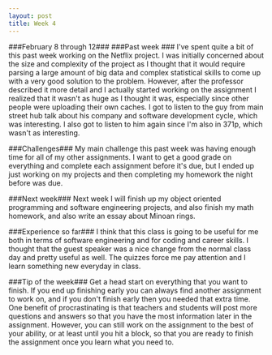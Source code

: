 ```yaml
---
layout: post
title: Week 4
---
```


###February 8 through 12###
###Past week ###
I've spent quite a bit of this past week working on the Netflix project. I was initially concerned about the size and complexity of the project as I thought that it would require parsing a large amount of big data and complex statistical skills to come up with a very good solution to the problem. However, after the professor described it more detail and I actually started working on the assignment I realized that it wasn't as huge as I thought it was, especially since other people were uploading their own caches. I got to listen to the guy from main street hub talk about his company and software development cycle, which was interesting. I also got to listen to him again since I'm also in 371p, which wasn't as interesting. 

###Challenges###
My main challenge this past week was having enough time for all of my other assignments. I want to get a good grade on everything and complete each assignment before it's due, but I ended up just working on my projects and then completing my homework the night before was due.

###Next week###
Next week I will finish up my object oriented programming and software engineering projects, and also finish my math homework, and also write an essay about Minoan rings. 

###Experience so far###
I think that this class is going to be useful for me both in terms of software engineering and for coding and career skills. I thought that the guest speaker was a nice change from the normal class day and pretty useful as well. The quizzes force me pay attention and I learn something new everyday in class. 

###Tip of the week###
Get a head start on everything that you want to finish. If you end up finishing early you can always find another assignment to work on, and if you don't finish early then you needed that extra time. One benefit of procrastinating is that teachers and students will post more questions and answers so that you have the most information later in the assignment. However, you can still work on the assignment to the best of your ability, or at least until you hit a block, so that you are ready to finish the assignment once you learn what you need to.
